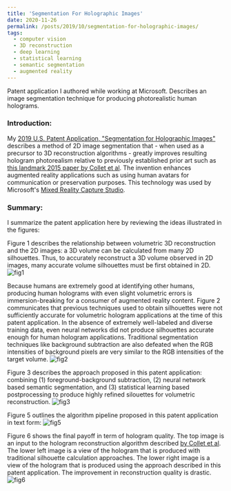 ```yaml
---
title: 'Segmentation For Holographic Images'
date: 2020-11-26
permalink: /posts/2019/10/segmentation-for-holographic-images/
tags:
  - computer vision
  - 3D reconstruction
  - deep learning
  - statistical learning
  - semantic segmentation
  - augmented reality
---
```


Patent application I authored while working at Microsoft. Describes an image segmentation technique for producing photorealistic human holograms.

### Introduction:

My [2019 U.S. Patent Application, "Segmentation for Holographic Images"](https://pdfaiw.uspto.gov/.aiw?PageNum=0&docid=20200372659&IDKey=&HomeUrl=%2F)
describes a method of 2D image segmentation that - when used as a precursor to 3D reconstruction algorithms - greatly 
improves resulting hologram photorealism relative to previously established prior art such as [this landmark 2015 paper by Collet et al](https://dl.acm.org/doi/abs/10.1145/2766945). 
The invention enhances augmented reality applications such as using human avatars for communication or preservation purposes. 
This technology was used by Microsoft's [Mixed Reality Capture Studio](https://www.microsoft.com/en-us/mixed-reality/capture-studios).

### Summary:

I summarize the patent application here by reviewing the ideas illustrated in the figures:

Figure 1 describes the relationship between volumetric 3D reconstruction and the 2D images: a 3D volume 
can be calculated from many 2D silhouettes. Thus, to accurately reconstruct a 3D volume observed in 2D images, 
many accurate volume silhouettes must be first obtained in 2D.
![fig1](/content/patent_fig_1.png)

Because humans are extremely good at identifying other humans, producing human holograms with
even slight volumetric errors is immersion-breaking for a consumer of augmented reality content. Figure 2
communicates that previous techniques used to obtain silhouettes were not sufficiently accurate for volumetric
hologram applications at the time of this patent application. In the absence of extremely well-labeled and 
diverse training data, even neural networks did not produce silhouettes accurate enough for human hologram applications. 
Traditional segmentation techniques like background subtraction are also defeated when the RGB intensities of background
pixels are very similar to the RGB intensities of the target volume.
![fig2](/content/patent_fig_2.png)

Figure 3 describes the approach proposed in this patent application: combining (1) foreground-background subtraction,
(2) neural network based semantic segmentation, and (3) statistical learning based postprocessing to produce 
highly refined silouettes for volumetric reconstruction.
![fig3](/content/patent_fig_3.png)

Figure 5 outlines the algorithm pipeline proposed in this patent application in text form:
![fig5](/content/patent_fig_5.png)

Figure 6 shows the final payoff in term of hologram quality. The top image is an input to the hologram
reconstruction algorithm described [ by Collet et al](https://dl.acm.org/doi/abs/10.1145/2766945). The lower left image 
is a view of the hologram that is produced with traditional silhouette calculation approaches. The lower right image
is a view of the hologram that is produced using the approach described in this patent application. The improvement in reconstruction
quality is drastic.
![fig6](/content/patent_fig_6.png)



